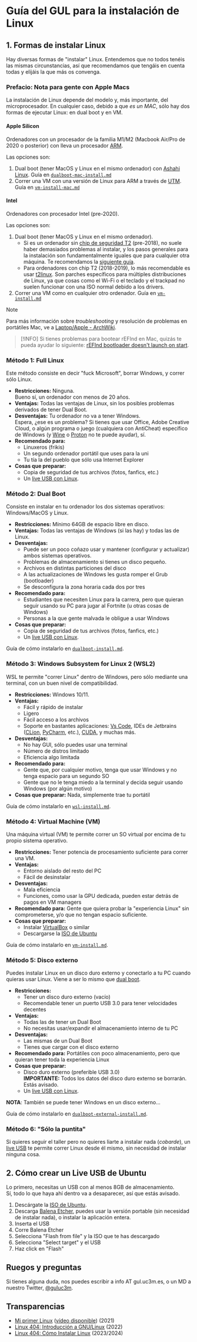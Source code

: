 # Guía del GUL para la instalación de Linux


## 1. Formas de instalar Linux

Hay diversas formas de "instalar" Linux. Entendemos que no todos tenéis las mismas circunstancias, así que recomendamos que tengáis en cuenta todas y elijáis la que más os convenga.

<!--
# Linux Install Party

## 1. Cosas a tener en cuenta ANTES DE ASISTIR AL TALLER
Uno de los objetivos de éste taller es instalar Linux en vuestros ordenadores.  
Para agilizar éste proceso, es recomendable que leáis la siguiente información:  

Hay diversas formas de "instalar" Linux. Entendemos que no todos tenéis las mismas circunstancias, así que recomendamos que tengáis en cuenta todas y elijáis una antes de venir, trayendo el material correspondiente dependiendo del método.
-->


### Prefacio: Nota para gente con Apple Macs
La instalación de Linux depende del modelo y, más importante, del microprocesador. En cualquier caso, debido a que _es un MAC_, sólo hay dos formas de ejecutar Linux: en dual boot y en VM.

#### Apple Silicon
Ordenadores con un procesador de la familia M1/M2 (Macbook Air/Pro de 2020 o posterior) con lleva un procesador [ARM](https://en.wikipedia.org/wiki/ARM_architecture_family).

Las opciones son:
1. Dual boot (tener MacOS y Linux en el mismo ordenador) con [Ashahi Linux](https://asahilinux.org/). Guía en [`dualboot-mac-install.md`](dualboot-mac-install.md)
2. Correr una VM con una versión de Linux para ARM a través de [UTM](https://mac.getutm.app/). Guía en [`vm-install-mac.md`](vm-install-mac.md)


#### Intel
Ordenadores con procesador Intel (pre-2020).

Las opciones son:
1. Dual boot (tener MacOS y Linux en el mismo ordenador).
    - Si es un ordenador sin [chip de seguridad T2](https://support.apple.com/es-es/103265) (pre-2018), no suele haber demasiados problemas al instalar, y los pasos generales para la instalación son fundamentalmente iguales que para cualquier otra máquina. Te recomendamos la [siguiente guía](https://www.makeuseof.com/tag/install-linux-macbook-pro/).
    - Para ordenadores con chip T2 (2018-2019), lo más recomendable es usar [t2linux](https://t2linux.org/). Son parches específicos para múltiples distribuciones de Linux, ya que cosas como el Wi-Fi o el teclado y el trackpad no suelen funcionar con una ISO normal debido a los drivers.
2. Correr una VM como en cualquier otro ordenador. Guía en [`vm-install.md`](vm-install.md)


> [!NOTE]
> Para más información sobre _troubleshooting_ y resolución de problemas en portátiles Mac, ve a [Laptop/Apple - ArchWiki](https://wiki.archlinux.org/title/Laptop/Apple).


> [!INFO]
> Si tienes problemas para bootear rEFInd en Mac, quizás te pueda ayudar lo siguiente: [rEFInd bootloader doesn't launch on start](https://apple.stackexchange.com/questions/446575/refind-bootloader-doesnt-launch-on-start).


### Método 1: Full Linux
Este método consiste en decir "fuck Microsoft", borrar Windows, y correr sólo Linux.  
- **Restricciones:** Ninguna.  
Bueno sí, un ordenador con menos de 20 años.
- **Ventajas:** Todas las ventajas de Linux, sin los posibles problemas derivados de tener Dual Boot.
- **Desventajas:** Tu ordenador no va a tener Windows.  
Espera, ¿ese es un problema? Si tienes que usar Office, Adobe Creative Cloud, o algún programa o juego (cualquiera con AntiCheat) específico de Windows (y [Wine](https://www.winehq.org/) o [Proton](https://github.com/ValveSoftware/Proton) no te puede ayudar), sí.
- **Recomendado para:**
    - Linuxeros (frikis)
    - Un segundo ordenador portátil que uses para la uni
    - Tu tía la del pueblo que sólo usa Internet Explorer
- **Cosas que preparar:**
    - Copia de seguridad de tus archivos (fotos, fanfics, etc.)
    - Un [live USB con Linux](#2-cómo-crear-un-live-usb-de-ubuntu).


### Método 2: Dual Boot
Consiste en instalar en tu ordenador los dos sistemas operativos: Windows/MacOS y Linux.
- **Restricciones:** Mínimo 64GB de espacio libre en disco.
- **Ventajas:** Todas las ventajas de Windows (si las hay) y todas las de Linux.
- **Desventajas:** 
    - Puede ser un poco coñazo usar y mantener (configurar y actualizar) ambos sistemas operativos.  
    - Problemas de almacenamiento si tienes un disco pequeño.
    - Archivos en distintas particiones del disco
    - A las actualizaciones de Windows les gusta romper el Grub (bootloader)
    - Se desconfigura la zona horaria cada dos por tres
- **Recomendado para:** 
    - Estudiantes que necesiten Linux para la carrera, pero que quieran seguir usando su PC para jugar al Fortnite (u otras cosas de Windows)
    - Personas a la que gente malvada le obligue a usar Windows
- **Cosas que preparar:** 
    - Copia de seguridad de tus archivos (fotos, fanfics, etc.)
    - Un [live USB con Linux](#2-cómo-crear-un-live-usb-de-ubuntu).

Guía de cómo instalarlo en [`dualboot-install.md`](dualboot-install.md).


### Método 3: Windows Subsystem for Linux 2 (WSL2)
WSL te permite "correr Linux" dentro de Windows, pero sólo mediante una terminal, con un buen nivel de compatibilidad.
- **Restricciones:** Windows 10/11.
- **Ventajas:** 
    - Fácil y rápido de instalar
    - Ligero
    - Fácil acceso a los archivos
    - Soporte en bastantes aplicaciones: [Vs Code](https://code.visualstudio.com/docs/remote/wsl), IDEs de Jetbrains ([CLion](https://www.jetbrains.com/help/clion/how-to-use-wsl-development-environment-in-product.html), [PyCharm](https://www.jetbrains.com/help/pycharm/using-wsl-as-a-remote-interpreter.html), etc.), [CUDA](https://docs.nvidia.com/cuda/wsl-user-guide/index.html), y muchas más.
- **Desventajas:** 
    - No hay GUI, sólo puedes usar una terminal
    - Número de distros limitado
    - Eficiencia algo limitada
- **Recomendado para:** 
    - Gente que, por cualquier motivo, tenga que usar Windows y no tenga espacio para un segundo SO
    - Gente que no le tenga miedo a la terminal y decida seguir usando Windows (por algún motivo)
- **Cosas que preparar:** Nada, simplemente trae tu portátil

Guía de cómo instalarlo en [`wsl-install.md`](wsl-install.md).


### Método 4: Virtual Machine (VM)
Una máquina virtual (VM) te permite correr un SO virtual por encima de tu propio sistema operativo.
- **Restricciones:** Tener potencia de procesamiento suficiente para correr una VM.
- **Ventajas:** 
    - Entorno aislado del resto del PC
    - Fácil de desinstalar
- **Desventajas:** 
    - Mala eficiencia
    - Funciones, como usar la GPU dedicada, pueden estar detrás de pagos en VM managers
- **Recomendado para:** Gente que quiera probar la "experiencia Linux" sin comprometerse, y/o que no tengan espacio suficiente.
- **Cosas que preparar:**
    - Instalar [VirtualBox](https://www.virtualbox.org/) o similar
    - Descargarse la [ISO de Ubuntu](https://ubuntu.com/download/desktop)

Guía de cómo instalarlo en [`vm-install.md`](vm-install.md).


### Método 5: Disco externo
Puedes instalar Linux en un disco duro externo y conectarlo a tu PC cuando quieras usar Linux. Viene a ser lo mismo que [dual boot](#método-2-dual-boot).
- **Restricciones:** 
    - Tener un disco duro externo (vacío)
    - Recomendable tener un puerto USB 3.0 para tener velocidades decentes
- **Ventajas:** 
    - Todas las de tener un Dual Boot
    - No necesitas usar/expandir el almacenamiento interno de tu PC
- **Desventajas:** 
    - Las mismas de un Dual Boot
    - Tienes que cargar con el disco externo
- **Recomendado para:** Portátiles con poco almacenamiento, pero que quieran tener toda la experiencia Linux
- **Cosas que preparar:** 
    - Disco duro externo (preferible USB 3.0)  
      **IMPORTANTE:** Todos los datos del disco duro externo se borrarán. Estás avisado.
    - Un [live USB con Linux](#2-cómo-crear-un-live-usb-de-ubuntu).

**NOTA**: También se puede tener Windows en un disco externo...

Guía de cómo instalarlo en [`dualboot-external-install.md`](dualboot-external-install.md).


### Método 6: "Sólo la puntita"
Si quieres seguir el taller pero no quieres liarte a instalar nada (_cobarde_), un [live USB](#2-cómo-crear-un-live-usb-de-ubuntu) te permite correr Linux desde él mismo, sin necesidad de instalar ninguna cosa.



## 2. Cómo crear un Live USB de Ubuntu
Lo primero, necesitas un USB con al menos 8GB de almacenamiento.  
Sí, todo lo que haya ahí dentro va a desaparecer, así que estás avisado.

1. Descárgate la [ISO de Ubuntu](https://ubuntu.com/download/desktop).
2. Descarga [Balena Etcher](https://www.balena.io/etcher), puedes usar la versión portable (sin necesidad de instalar nada), o instalar la aplicación entera.
3. Inserta el USB
4. Corre Balena Etcher
5. Selecciona "Flash from file" y la ISO que te has descargado
6. Selecciona "Select target" y el USB
7. Haz click en "Flash"



## Ruegos y preguntas
Si tienes alguna duda, nos puedes escribir a info AT gul.uc3m.es, o un MD a nuestro Twitter, [@guluc3m](https://twitter.com/guluc3m).

## Transparencias
- [Mi primer Linux](https://cloud-gul.uc3m.es/s/HQseLfimS2THFgg) ([vídeo disponible](https://youtu.be/-8oo17P29VU?si=PSGMAl-zqWNDO_XA)) (2021)
- [Linux 404: Introducción a GNU/Linux](https://cloud-gul.uc3m.es/s/4qXKozr7DmDSZiN) (2022)
- [Linux 404: Cómo Instalar Linux](https://github.com/joseaverde/linux-install-party/blob/master/traspas.pdf) (2023/2024)
